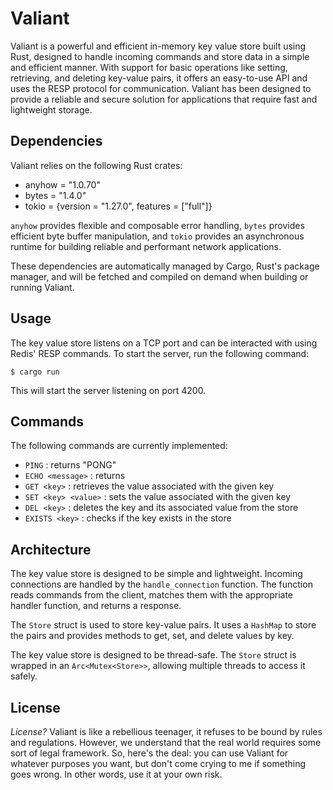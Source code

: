 # Valiant

Valiant is a powerful and efficient in-memory key value store built using Rust, designed to handle incoming commands and store data in a simple and efficient manner. With support for basic operations like setting, retrieving, and deleting key-value pairs, it offers an easy-to-use API and uses the RESP protocol for communication. Valiant has been designed to provide a reliable and secure solution for applications that require fast and lightweight storage.

## Dependencies

Valiant relies on the following Rust crates:

- anyhow = "1.0.70"
- bytes = "1.4.0"
- tokio = {version = "1.27.0", features = ["full"]}

`anyhow` provides flexible and composable error handling, `bytes` provides efficient byte buffer manipulation, and `tokio` provides an asynchronous runtime for building reliable and performant network applications. 

These dependencies are automatically managed by Cargo, Rust's package manager, and will be fetched and compiled on demand when building or running Valiant. 

## Usage

The key value store listens on a TCP port and can be interacted with using Redis' RESP commands. To start the server, run the following command:

  `$ cargo run`

This will start the server listening on port 4200.

## Commands

The following commands are currently implemented:

* `PING` : returns "PONG"
* `ECHO <message>` : returns <message>
* `GET <key>` : retrieves the value associated with the given key
* `SET <key> <value>` : sets the value associated with the given key
* `DEL <key>` : deletes the key and its associated value from the store
* `EXISTS <key>` : checks if the key exists in the store

## Architecture

The key value store is designed to be simple and lightweight. Incoming connections are handled by the `handle_connection` function. The function reads commands from the client, matches them with the appropriate handler function, and returns a response.

The `Store` struct is used to store key-value pairs. It uses a `HashMap` to store the pairs and provides methods to get, set, and delete values by key.

The key value store is designed to be thread-safe. The `Store` struct is wrapped in an `Arc<Mutex<Store>>`, allowing multiple threads to access it safely.

## License

*License?* Valiant is like a rebellious teenager, it refuses to be bound by rules and regulations. However, we understand that the real world requires some sort of legal framework. So, here's the deal: you can use Valiant for whatever purposes you want, but don't come crying to me if something goes wrong. In other words, use it at your own risk.


